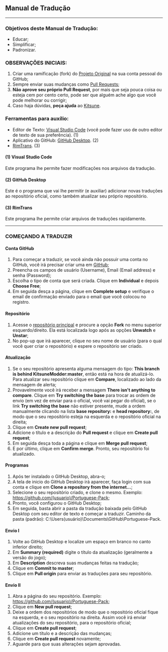 
## Manual de Tradução

-------------------------

### Objetivos deste Manual de Tradução:
- Educar;
- Simplificar;
- Padronizar.

### OBSERVAÇÕES INICIAIS:
1. Criar uma ramificação (fork) do [Projeto Original](https://github.com/KitsuneModder/Portuguese-Pack) na sua conta pessoal do GitHub;
2. Sempre enviar suas mudanças como [Pull Requests](https://github.com/KitsuneModder/Portuguese-Pack/pulls);
3. **Não aprove seu próprio Pull Request**, por mais que seja pouca coisa ou esteja cem por cento certo, pode ser que alguém ache algo que você pode melhorar ou corrigir;
4. Caso haja dúvidas, **peça ajuda** ao [Kitsune](https://github.com/KitsuneModder).

### Ferramentas para auxílio:
- Editor de Texto: [Visual Studio Code](https://code.visualstudio.com) (você pode fazer uso de outro editor de texto de sua preferência). (1)
- Aplicativo do GitHub: [GitHub Desktop](https://desktop.github.com/). (2)
- [RimTrans](https://github.com/RimWorld-zh/RimTrans). (3)

#### (1) Visual Studio Code
Este programa lhe permite fazer modificações nos arquivos da tradução.

#### (2) GitHub Desktop
Este é o programa que vai lhe permitir (e auxiliar) adicionar novas traduções ao repositório oficial, como também atualizar seu próprio repositório.

#### (3) RimTrans
Este programa lhe permite criar arquivos de traduções rapidamente.

-------------------------

### COMEÇANDO A TRADUZIR

#### Conta GitHub

1. Para começar a traduzir, se você ainda não possuir uma conta no GitHub, você irá precisar criar uma em [GitHub](https://github.com/join?source=header-home);
2. Preencha os campos de usuário (Username), Email (Email address) e senha (Password);
3. Escolha o tipo de conta que será criada. Clique em **Individual** e depois **Choose Free**;
4. Em seguida desça a página, clique em **Complete setup** e verifique o email de confirmação enviado para o email que você colocou no registro.

#### Repositório

1. Acesse o [repositório principal](https://github.com/KitsuneModder/Portuguese-Pack) e procure a opção **Fork** no menu superior esquerdo/direito. Ela está localizada logo após as opções **Unwatch** e **Unstar**;
2. No pop-up que irá aparecer, clique no seu nome de usuário (para o qual você quer criar o repositório) e espere o repositório ser criado.

#### Atualização

1. Se o seu repositório apresenta alguma mensagem do tipo: **This branch is behind KitsuneModder:master**, então está na hora de atualizá-lo. Para atualizar seu repositório clique em **Compare**, localizado ao lado da mensagem de alerta;
2. Provavelmente você irá receber a mensagem **There isn't anything to compare**. Clique em **Try switching the base** para trocar as ordem de envio (em vez de enviar para o oficial, você vai pegar do oficial), se o link **Try switching the base** não estiver presente, mude a ordem manualmente clicando na lista **base repository:** e **head repository:**, de modo que o seu repositório esteja na esquerda e o repositório oficial na direita;
3. Clique em **Create new pull request**;
4. Adicione o título e a descrição do **Pull request** e clique em **Create pull request**;
5. Em seguida desça toda a página e clique em **Merge pull request**;
6. E por último, clique em **Confirm merge**. Pronto, seu repositório foi atualizado.

#### Programas

1. Após ter instalado o GitHub Desktop, abra-o;
2. A tela de inicio do GitHub Desktop irá aparecer, faça login com sua conta e clique em **Clone a repository from the internet...**;
3. Selecione o seu repositório criado, e clone o mesmo. Exemplo: https://github.com/(usuario)/Portuguese-Pack;
4. Pronto, você configurou o GitHub Desktop;
5. Em seguida, basta abrir a pasta da tradução baixada pelo GitHub Desktop com seu editor de texto e começar a traduzir. Caminho da pasta (padrão): C:\Users\(usuário)\Documents\GitHub\Portuguese-Pack.

#### Envio I

1. Volte ao GitHub Desktop e localize um espaço em branco no canto inferior direito;
2. Em **Summary (required)** digite o título da atualização (geralmente a versão do jogo);
3. Em **Description** descreva suas mudanças feitas na tradução;
4. Clique em **Commit to master**;
5. Clique em **Pull origin** para enviar as traduções para seu repositório.

#### Envio II

1. Abra a página do seu repositório. Exemplo: https://github.com/(usuario)/Portuguese-Pack;
2. Clique em **New pull request**;
3. Deixe a ordem dos repositórios de modo que o repositório oficial fique na esquerda, e o seu repositório na direita. Assim você irá enviar atualizações do seu repositório, para o repositório oficial;
4. Clique em **Create pull request**;
5. Adicione um título e a descrição das mudanças;
6. Clique em **Create pull request** novamente;
7. Aguarde para que suas alterações sejam aprovadas.
